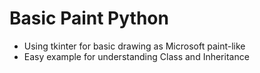 # Basic Paint Python
 - Using tkinter for basic drawing as Microsoft paint-like
 - Easy example for understanding Class and Inheritance
